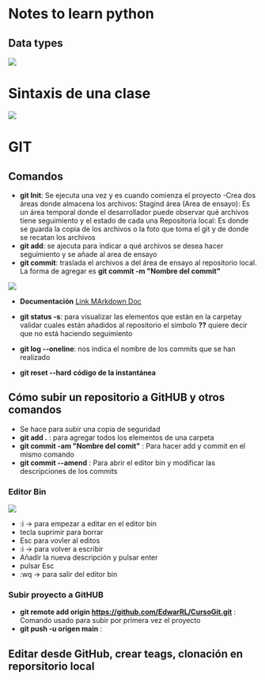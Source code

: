 # Notes to learn python 

## Data types

<img src="Datatype.PNG">

# Sintaxis de una clase

<img src="Clase.PNG">

# GIT

## Comandos

- **git Init**: Se ejecuta una vez y es cuando comienza el proyecto
        -Crea dos áreas donde almacena los archivos: 
        Stagind área (Area de ensayo): Es un área temporal donde el desarrollador puede observar qué archivos tiene seguimiento y el estado de cada una
        Repositoria local: Es donde se guarda la copia de los archivos o la foto que toma el git y de donde se recatan los archivos
- **git add**: se ajecuta para indicar a qué archivos se desea hacer seguimiento y  se añade al area de ensayo
- **git commit**: traslada el archivos a del área de ensayo al repositorio local. La forma de agregar es **git commit -m "Nombre del commit"**

<img src="GitIni.PNG">

- **Documentación** [ Link MArkdown Doc ]( https://git-scm.com/docs)

- **git status -s**: para visualizar las elementos que están en la carpetay validar cuales están añadidos al repositorio el simbolo **??** quiere decir que no está haciendo seguimiento

- **git log --oneline**: nos indica el nombre de los commits que se han realizado

- **git reset --hard** **código de la instantánea**

## Cómo subir un repositorio a GitHUB y otros comandos

- Se hace para subir una copia de seguridad
- **git add .** : para agregar todos los elementos de una carpeta
- **git commit -am "Nombre del comit"** : Para hacer add y commit en el mismo comando
- **git commit --amend** : Para abrir el editor bin y modificar las descripciones de los commits

### Editor Bin
<img src="EditorBin.PNG">

- :i -> para empezar a editar en el editor bin
- tecla suprimir para borrar
- Esc para vovler al editos
- :i -> para volver a escribir
- Añadir la nueva descripción y pulsar enter
- pulsar Esc
- :wq -> para salir del editor bin

### Subir proyecto a GitHUB
- **git remote add origin https://github.com/EdwarRL/CursoGit.git** : Comando usado para subir por primera vez el proyecto
- **git push -u origen main** :

## Editar desde GitHub, crear teags, clonación en reporsitorio local






